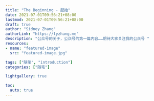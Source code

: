 ```yaml
---
title: "The Beginning - 起始"
date: 2021-07-01T09:56:21+08:00
lastmod: 2021-07-01T09:56:21+08:00
draft: true
author: "Sidney Zhang"
authorLink: "https://lyzhang.me"
description: "公众号的关于，公众号的第一篇内容……期待大家关注我的公众号 "
resources:
- name: "featured-image"
  src: "featured-image.jpg"

tags: ["随笔", "introduction"]
categories: ["随笔"]

lightgallery: true

toc:
  auto: true
---
```


<!--more-->

